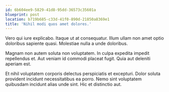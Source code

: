 ```yaml
---
id: 6b604ee9-5829-41d8-95dd-36573c35601a
blueprint: post
location: b719b685-c33d-41f0-890d-21850a8369e1
title: 'Nihil modi quos amet dolores.'
---
```

Vero qui iure explicabo. Itaque ut at consequatur. Illum ullam non amet optio doloribus sapiente quasi. Molestiae nulla a unde doloribus.

Magnam non autem soluta non voluptatem. In culpa expedita impedit repellendus et. Aut veniam id commodi placeat fugit. Quia aut deleniti aperiam est.

Et nihil voluptatem corporis delectus perspiciatis et excepturi. Dolor soluta provident incidunt necessitatibus ea porro. Nemo sint voluptatem quibusdam incidunt alias unde sint. Hic et distinctio aut.